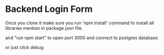 # Backend Login Form

Once you clone it make sure you run 'npm install' command to install all libraries mention in package.json file.

and "run npm start" to open port 3000 and connect to postgres database.

or just click debug


